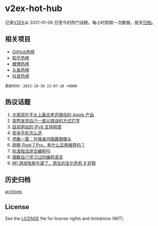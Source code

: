 # v2ex-hot-hub

 记录[V2EX](https://www.v2ex.com/)从 2021-01-06 日至今的热门话题。每小时抓取一次数据，按天[归档](archives)。
 
 ## 相关项目

- [GitHub热榜](https://github.com/lonnyzhang423/github-hot-hub)
- [知乎热榜](https://github.com/lonnyzhang423/zhihu-hot-hub)
- [微博热榜](https://github.com/lonnyzhang423/weibo-hot-hub)
- [头条热榜](https://github.com/lonnyzhang423/toutiao-hot-hub)
- [抖音热榜](https://github.com/lonnyzhang423/douyin-hot-hub)


 `更新时间：2022-10-30 22:07:10 +0800`

## 热议话题

1. [大家现在手头上最古老还服役的 Apple 产品](https://www.v2ex.com/t/891165)
1. [突然发现自己一直以错误的方式打字](https://www.v2ex.com/t/891131)
1. [目前网站的 IPv6 支持程度](https://www.v2ex.com/t/891068)
1. [安卓手机怎么选](https://www.v2ex.com/t/891114)
1. [虎躯一震：升降桌内暗藏摄像头](https://www.v2ex.com/t/891101)
1. [刚换 Pixel 7 Pro，有什么应用推荐吗？](https://www.v2ex.com/t/891065)
1. [标准指法适合编程吗](https://www.v2ex.com/t/891157)
1. [细数自己学习过的编程语言](https://www.v2ex.com/t/891197)
1. [M1 游戏性能牛逼了，原生的生化危机 8 好稳](https://www.v2ex.com/t/891152)

## 历史归档

[archives](archives)

## License

See the [LICENSE](LICENSE) file for license rights and limitations (MIT).

